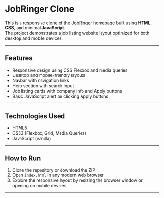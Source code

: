 # JobRinger Clone

This is a responsive clone of the [JobRinger](https://www.jobringer.com/) homepage built using **HTML**, **CSS**, and minimal **JavaScript**.  
The project demonstrates a job listing website layout optimized for both desktop and mobile devices.

---

## Features

- Responsive design using CSS Flexbox and media queries  
- Desktop and mobile-friendly layouts  
- Navbar with navigation links  
- Hero section with search input  
- Job listing cards with company info and Apply buttons  
- Basic JavaScript alert on clicking Apply buttons

---

## Technologies Used

- HTML5  
- CSS3 (Flexbox, Grid, Media Queries)  
- JavaScript (vanilla)

---

## How to Run

1. Clone the repository or download the ZIP  
2. Open `index.html` in any modern web browser  
3. Explore the responsive layout by resizing the browser window or opening on mobile devices

---

